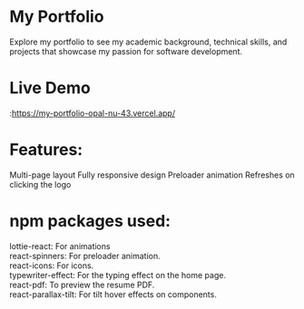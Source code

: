 # My Portfolio
Explore my portfolio to see my academic background, technical skills, and projects that showcase my passion for software development.

# Live Demo
:https://my-portfolio-opal-nu-43.vercel.app/


# Features:

Multi-page layout
Fully responsive design
Preloader animation
Refreshes on clicking the logo


# npm packages used:

lottie-react: For animations<br />
react-spinners: For preloader animation.<br />
react-icons: For icons.<br />
typewriter-effect: For the typing effect on the home page.<br />
react-pdf: To preview the resume PDF.<br />
react-parallax-tilt: For tilt hover effects on components.<br />
